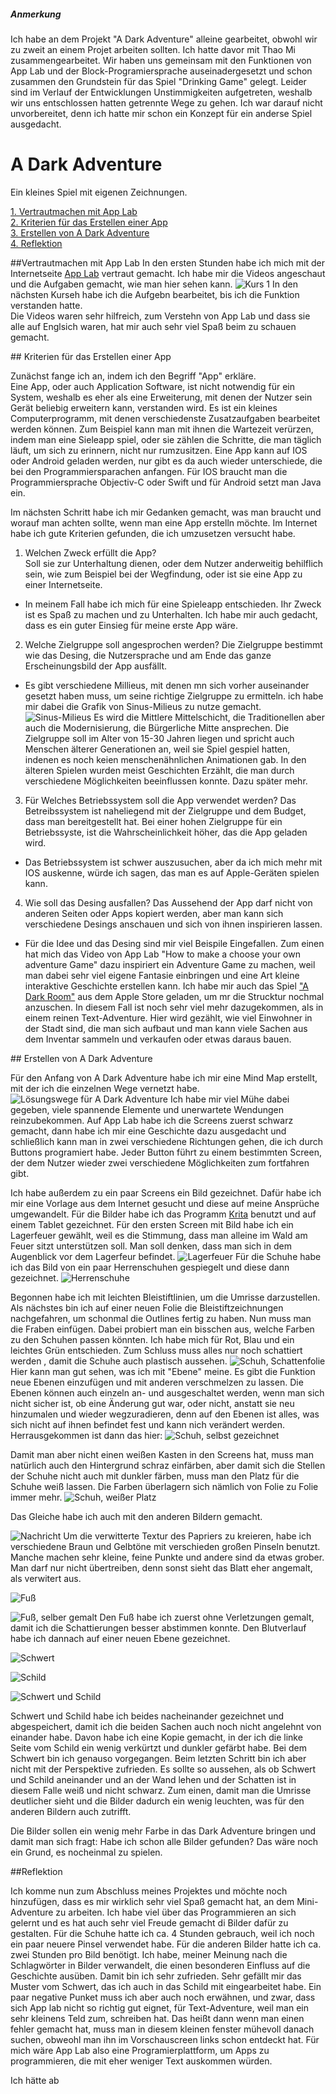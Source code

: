 ##### Anmerkung
Ich habe an dem Projekt "A Dark Adventure" alleine gearbeitet, obwohl wir zu zweit an einem Projet arbeiten sollten. Ich hatte davor mit Thao Mi zusammengearbeitet. Wir haben uns gemeinsam mit den Funktionen von App Lab und der Block-Programiersprache auseinadergesetzt und schon zusammen den Grundstein für das Spiel "Drinking Game" gelegt. Leider sind im Verlauf der Entwicklungen Unstimmigkeiten aufgetreten, weshalb wir uns entschlossen hatten getrennte Wege zu gehen. Ich war darauf nicht unvorbereitet, denn ich hatte mir schon ein Konzept für ein anderse Spiel ausgedacht.


# A Dark Adventure
Ein kleines Spiel mit eigenen Zeichnungen.

[1. Vertrautmachen mit App Lab](#1)     
[2. Kriterien für das Erstellen einer App ](#2)  
[3. Erstellen von A Dark Adventure](#3)  
[4. Reflektion](#4)

##<a name="1"></a>Vertrautmachen mit App Lab
In den ersten Stunden habe ich mich mit der Internetseite [App Lab](https://code.org/educate/applab) vertraut gemacht. Ich habe mir die Videos angeschaut und die Aufgaben gemacht, wie man hier sehen kann. ![Kurs 1](https://code.org/v2/hoc/certificate/ewogICJuYW1lIjogIkFuamEiLAogICJjb3Vyc2UiOiAiY291cnNlMSIsCiAgImNvdXJzZV90aXRsZSI6ICJLdXJzIDEiCn0=.jpg)
In den nächsten Kurseh habe ich die Aufgebn  bearbeitet, bis ich die Funktion verstanden hatte.   
Die Videos waren sehr hilfreich, zum Verstehn von App Lab und dass sie alle auf Englsich waren, hat mir auch sehr viel Spaß beim zu schauen gemacht.

##<a name="2"></a> Kriterien für das Erstellen einer App 

Zunächst fange ich an, indem ich den Begriff "App" erkläre.  
Eine App, oder auch Application Software, ist nicht notwendig für ein System, weshalb es eher als eine Erweiterung, mit denen der Nutzer sein Gerät beliebig erweitern kann, verstanden wird. Es ist ein kleines Computerprogramm, mit denen verschiedenste Zusatzaufgaben bearbeitet werden können. Zum Beispiel kann man mit ihnen die Wartezeit verürzen, indem man eine Sieleapp spiel, oder sie zählen die Schritte, die man täglich läuft, um sich zu erinnern, nicht nur rumzusitzen. 
Eine App kann auf IOS oder Android geladen werden, nur gibt es da auch wieder unterschiede, die bei den Programmiersparachen anfangen. Für IOS braucht man die Programmiersprache Objectiv-C oder Swift und für Android setzt man Java ein.   

Im nächsten Schritt habe ich mir Gedanken gemacht, was man braucht und worauf man achten sollte, wenn man eine App erstelln möchte. Im Internet habe ich gute Kriterien gefunden, die ich umzusetzen versucht habe.  

1. Welchen Zweck erfüllt die App?  
  Soll sie zur Unterhaltung dienen, oder dem Nutzer anderweitig behilflich sein, wie zum Beispiel bei der Wegfindung, oder ist sie eine   App zu einer Internetseite.  
  - In meinem Fall habe ich mich für eine Spieleapp entschieden. Ihr Zweck ist es Spaß zu machen und zu Unterhalten. Ich habe mir auch gedacht, dass es ein guter Einsieg für meine erste App wäre.
  
2. Welche Zielgruppe soll angesprochen werden?
  Die Zielgruppe bestimmt wie das Desing, die Nutzersprache und am Ende das ganze Erscheinungsbild der App ausfällt.  
  - Es gibt verschiedene Millieus, mit denen mn sich vorher auseinander gesetzt haben muss, um seine richtige Zielgruppe zu ermitteln. ich habe mir dabei die Grafik von Sinus-Milieus zu nutze gemacht. ![Sinus-Milieus](http://www.sinus-institut.de/fileadmin/user_data/sinus-institut/Bilder/sinus-mileus-2015/2016-02-08_Website-Abbildungen_Die_Sinus-Milieus_in_Deutschland_2016.png)  Es wird die Mittlere Mittelschicht, die Traditionellen aber auch die Modernisierung, die Bürgerliche Mitte ansprechen. Die Zielgruppe soll im Alter von 15-30 Jahren liegen und spricht auch Menschen älterer Generationen an, weil sie Spiel gespiel hatten, indenen es noch keien menschenähnlichen Animationen gab. In den älteren Spielen wurden meist Geschichten Erzählt, die man durch verschiedene Möglichkeiten beeinflussen konnte. Dazu später mehr.
  
3. Für Welches Betriebssystem soll die App verwendet werden?
  Das Betreibssystem ist naheliegend mit der Zielgruppe und dem Budget, dass man bereitgestellt hat. Bei einer hohen Zielgruppe für ein   Betriebssyste, ist die Wahrscheinlichkeit höher, das die App geladen wird.
  - Das Betriebssystem ist schwer auszusuchen, aber da ich mich mehr mit IOS auskenne, würde ich sagen, das man es auf Apple-Geräten spielen kann.
  
4. Wie soll das Desing ausfallen?
  Das Aussehend der App darf nicht von anderen Seiten oder Apps kopiert werden, aber man kann sich verschiedene Desings anschauen und sich von ihnen inspirieren lassen.
  - Für die Idee und das Desing sind mir viel Beispile Eingefallen. Zum einen hat mich das Video von App Lab "How to make a choose your own adventure Game" dazu inspiriert ein Adventure Game zu machen, weil man dabei sehr viel eigene Fantasie einbringen und eine Art kleine interaktive Geschichte erstellen kann. Ich habe mir auch das Spiel ["A Dark Room"](http://adarkroom.doublespeakgames.com/mobileWarning.html) aus dem Apple Store geladen, um mr die Strucktur nochmal anzuschen. In diesem Fall ist noch sehr viel mehr dazugekommen, als in einem reinen Text-Adventure. Hier wird gezählt, wie viel Einwohner in der Stadt sind, die man sich aufbaut und man kann viele Sachen aus dem Inventar sammeln und verkaufen oder etwas daraus bauen. 
  
##<a name="3"></a> Erstellen von A Dark Adventure

Für den Anfang von A Dark Adventure habe ich mir eine Mind Map erstellt, mit der ich die einzelnen Wege vernetzt habe. 
![Lösungswege für A Dark Adventure](https://github.com/AnjaFietsch/A-Dark-Adventure/blob/master/IMG_0862%5B1%5D.PNG) Ich habe mir viel Mühe dabei gegeben, viele spannende Elemente und unerwartete Wendungen reinzubekommen. Auf App Lab habe ich die Screens zuerst schwarz gemacht, dann habe ich mir eine Geschichte dazu ausgedacht und schließlich kann man in zwei verschiedene Richtungen gehen, die ich durch Buttons programiert habe. Jeder Button führt zu einem bestimmten Screen, der dem Nutzer wieder zwei verschiedene Möglichkeiten zum fortfahren gibt.

Ich habe außerdem zu ein paar Screens ein Bild gezeichnet. Dafür habe ich mir eine Vorlage aus dem Internet gesucht und diese auf meine Ansprüche umgewandelt. Für die Bilder habe ich das Programm [Krita](https://krita.org/en/) benutzt und auf einem Tablet gezeichnet. Für den ersten Screen mit Bild habe ich ein Lagerfeuer gewählt, weil es die Stimmung, dass man alleine im Wald am Feuer sitzt unterstützen soll. Man soll denken, dass man sich in dem Augenblick vor dem Lagerfeur befindet. ![Lagerfeuer](https://github.com/AnjaFietsch/A-Dark-Adventure/blob/master/Feuer.jpeg)
Für die Schuhe habe ich das Bild von ein paar Herrenschuhen gespiegelt und diese dann gezeichnet.
![Herrenschuhe](https://github.com/AnjaFietsch/A-Dark-Adventure/blob/master/JRCL5694%5B1%5D.jpg?raw=true)

Begonnen habe ich mit leichten Bleistiftlinien, um die Umrisse darzustellen. Als nächstes bin ich auf einer neuen Folie die Bleistiftzeichnungen nachgefahren, um schonmal die Outlines fertig zu haben. Nun muss man die Fraben einfügen. Dabei probiert man ein bisschen aus, welche Farben zu den Schuhen passen könnten. Ich habe mich für Rot, Blau und ein leichtes Grün entschieden. Zum Schluss muss alles nur noch schattiert werden , damit die Schuhe auch plastisch aussehen. ![Schuh, Schattenfolie](https://github.com/AnjaFietsch/A-Dark-Adventure/blob/master/IMG_2213%5B1%5D.JPG?raw=true)
Hier kann man gut sehen, was ich mit "Ebene" meine. Es gibt die Funktion neue Ebenen einzufügen und mit anderen verschmelzen zu lassen. Die Ebenen können auch einzeln an- und ausgeschaltet werden, wenn man sich nicht sicher ist, ob eine Änderung gut war, oder nicht, anstatt sie neu hinzumalen und wieder wegzuradieren, denn auf den Ebenen ist alles, was sich nicht auf ihnen befindet fest und kann nich verändert werden. Herrausgekommen ist dann das hier: ![Schuh, selbst gezeichnet](https://github.com/AnjaFietsch/A-Dark-Adventure/blob/master/IMG_2214%5B1%5D.JPG?raw=true)

Damit man aber nicht einen weißen Kasten in den Screens hat, muss man natürlich auch den Hintergrund schraz einfärben, aber damit sich die Stellen der Schuhe nicht auch mit dunkler färben, muss man den Platz für die Schuhe weiß lassen. Die Farben überlagern sich nämlich von Folie zu Folie immer mehr. ![Schuh, weißer Platz](https://github.com/AnjaFietsch/A-Dark-Adventure/blob/master/IMG_2216%5B1%5D.JPG?raw=true)

Das Gleiche habe ich auch mit den anderen Bildern gemacht.

![Nachricht](https://github.com/AnjaFietsch/A-Dark-Adventure/blob/master/Nachricht.jpeg?raw=true)
Um die verwitterte Textur des Papriers zu kreieren, habe ich verschiedene Braun und Gelbtöne mit verschieden großen Pinseln benutzt. Manche machen sehr kleine, feine Punkte und andere sind da etwas grober. Man darf nur nicht übertreiben, denn sonst sieht das Blatt eher angemalt, als verwitert aus.

![Fuß](https://github.com/AnjaFietsch/A-Dark-Adventure/blob/master/IMG_2206%5B1%5D.PNG?raw=true)

![Fuß, selber gemalt](https://github.com/AnjaFietsch/A-Dark-Adventure/blob/master/IMG_2219%5B1%5D.JPG?raw=true)
Den Fuß habe ich zuerst ohne Verletzungen gemalt, damit ich die Schattierungen besser abstimmen konnte. Den Blutverlauf habe ich dannach auf einer neuen Ebene gezeichnet.

![Schwert](https://s-media-cache-ak0.pinimg.com/236x/f6/ea/59/f6ea5975fc5f2f22f9900418a8f9e9a4.jpg)

![Schild](https://github.com/AnjaFietsch/A-Dark-Adventure/blob/master/IMG_2223%5B1%5D.PNG?raw=true)

![Schwert und Schild](https://github.com/AnjaFietsch/A-Dark-Adventure/blob/master/Schwet%20und%20Schild%20Game.jpeg?raw=true)

Schwert und Schild habe ich beides nacheinander gezeichnet und abgespeichert, damit ich die beiden Sachen auch noch nicht angelehnt von einander habe. Davon habe ich eine Kopie gemacht, in der ich die linke Seite vom Schild ein wenig verkürtzt und dunkler gefärbt habe. Bei dem Schwert bin ich genauso vorgegangen. Beim letzten Schritt bin ich aber nicht mit der Perspektive zufrieden. Es sollte so aussehen, als ob Schwert und Schild aneinander und an der Wand lehen und der Schatten ist in diesem Falle weiß und nicht schwarz. Zum einen, damit man die Umrisse deutlicher sieht und die Bilder dadurch ein wenig leuchten, was für den anderen Bildern auch zutrifft.

Die Bilder sollen ein wenig mehr Farbe in das Dark Adventure bringen und damit man sich fragt: Habe ich schon alle Bilder gefunden? Das wäre noch ein Grund, es nocheinmal zu spielen.

##<a name="4"></a>Reflektion

Ich komme nun zum Abschluss meines Projektes und möchte noch hinzufügen, dass es mir wirklich sehr viel Spaß gemacht hat, an dem Mini-Adventure zu arbeiten. Ich habe viel über das Programmieren an sich gelernt und es hat auch sehr viel Freude gemacht di Bilder dafür zu gestalten. Für die Schuhe hatte ich ca. 4 Stunden gebrauch, weil ich noch ein paar neuere Pinsel verwendet habe. Für die anderen Bilder hatte ich ca. zwei Stunden pro Bild benötigt. Ich habe, meiner Meinung nach die Schlagwörter in Bilder verwandelt, die einen besonderen Einfluss auf die Geschichte ausüben. Damit bin ich sehr zufrieden. Sehr gefällt mir das Muster vom Schwert, das ich auch in das Schild mit eingearbeitet habe.
Ein paar negative Punket muss ich aber auch noch erwähnen, und zwar, dass sich App lab nicht so richtig gut eignet, für Text-Adventure, weil man ein sehr kleinens Teld zum, schreiben hat. Das heißt dann wenn man einen fehler gemacht hat, muss man in diesem kleinen fenster mühevoll danach suchen, obweohl man ihn im Vorschauscreen links schon entdeckt hat. Für mich wäre App Lab also eine Programierplattform, um Apps zu programmieren, die mit eher weniger Text auskommen würden.

Ich hätte ab
